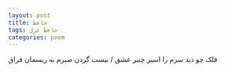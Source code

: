 ```yaml
---
layout: post
title: حافظ
tags: حافظ غزل
categories: poem
---
```


فلک چو دید سرم را اسیر چنبر عشق / ببست گردن صبرم به ریسمان فراق